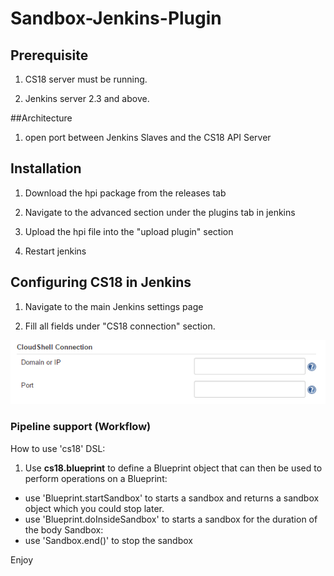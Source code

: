 # Sandbox-Jenkins-Plugin

## Prerequisite

1) CS18 server must be running.

2) Jenkins server 2.3 and above.

##Architecture

1) open port between Jenkins Slaves and the CS18 API Server


## Installation
1) Download the hpi package from the releases tab

2) Navigate to the advanced section under the plugins tab in jenkins

3) Upload the hpi file into the "upload plugin" section

4) Restart jenkins

## Configuring CS18 in Jenkins
1) Navigate to the main Jenkins settings page

2) Fill all fields under "CS18 connection" section.

![Alt text](images/global_settings.png?raw=true)

### Pipeline support (Workflow)

How to use 'cs18' DSL:

1. Use **cs18.blueprint** to define a Blueprint object that can then be used to perform operations on a
Blueprint:
  * use 'Blueprint.startSandbox' to starts a sandbox and returns a sandbox object which you could stop later.
  * use 'Blueprint.doInsideSandbox' to starts a sandbox for the duration of the body
Sandbox:
  * use 'Sandbox.end()' to stop the sandbox

Enjoy
